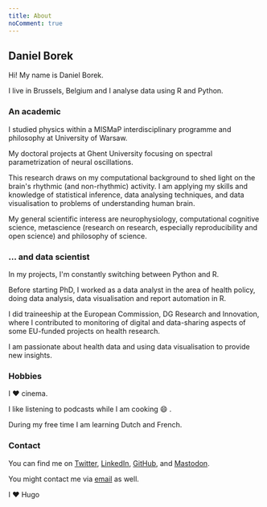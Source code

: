 ```yaml
---
title: About
noComment: true
---
```

## Daniel Borek

Hi! My name is Daniel Borek.

I live in Brussels, Belgium and I analyse data using R and Python.

### An academic

I studied physics within a MISMaP interdisciplinary programme and philosophy at University of Warsaw.

My doctoral projects at Ghent University focusing on  spectral parametrization of neural oscillations.

This research draws on my computational background to shed light on the brain's rhythmic (and non-rhythmic) activity.
I am applying my skills and knowledge of statistical inference, data analysing techniques, and data visualisation to problems of understanding human brain.

My general scientific interess are neurophysiology, computational cognitive science, metascience (research on research, especially reproducibility and open science) and philosophy of science.

### … and data scientist

In my projects, I'm constantly switching between Python and R.

Before starting PhD, I worked as a data analyst in the area of health policy, doing data analysis, data visualisation and report automation in R.

I did traineeship at the European Commission, DG Research and Innovation, where I contributed to monitoring of digital and data-sharing aspects of some EU-funded projects on health research.

I am passionate about health data and using data visualisation to provide new insights.

### Hobbies

I ❤️ cinema. 

I like listening to podcasts while I am cooking :smile: . 

During my free time I am learning Dutch and French.

### Contact

You can find me on [Twitter](https://twitter.com/danielborek), [LinkedIn](https://www.linkedin.com/in/daniel-borek-209003a6/), [GitHub](https://github.com/danieltomasz), and [Mastodon](https://scholar.social/@dborek).

You might contact me via [email](mailto:daniel.borek@ugent.be) as well.

I :heart: Hugo